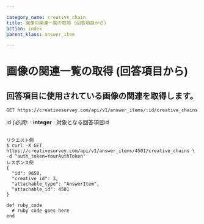 ```yaml
---

category_name: creative_chain
title: 画像の関連一覧の取得 (回答項目から)
action: index
parent_klass: answer_item

---
```


# 画像の関連一覧の取得 (回答項目から)

## 回答項目に使用されている画像の関連を取得します。

`GET https://creativesurvey.com/api/v1/answer_items/:id/creative_chains`

id _(必須)_:
: __integer__
: 対象となる回答項目id

~~~

リクエスト例
$ curl -X GET https://creativesurvey.com/api/v1/answer_items/4501/creative_chains \
-d "auth_token=YourAuthToken"
レスポンス例
{
  "id": 9650,
  "creative_id": 3,
  "attachable_type": "AnswerItem",
  "attachable_id": 4501
}

~~~

 
~~~
def ruby_code
  # ruby code goes here
end
~~~

　
　
